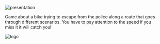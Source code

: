 
![presentation](https://github.com/user-attachments/assets/c092a4dd-42b9-4678-8735-35e3669a2ec5)


Game about a bike trying to escape from the police along a route that goes through different scenarios.
You have to pay attention to the speed if you miss it it will catch you!

![logo](https://github.com/user-attachments/assets/8e9a0df8-bbae-4e20-9e5f-f51750923df2)
